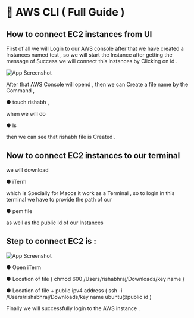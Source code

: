 
# 🔖 AWS CLI ( Full Guide )

## How to connect EC2 instances from UI 


First of all we will Login to our AWS console after that we have created a Instances named test , so we will start the Instance after getting the message of Success we will connect this instances by Clicking on id .


![App Screenshot](https://media.licdn.com/dms/image/D5622AQEwSQrEuI8w2Q/feedshare-shrink_2048_1536/0/1707156416022?e=1709769600&v=beta&t=QTWA-AclBpin54x6Pibn-Huf45LJ_Y6j-molb6BQ1cQ)


After that AWS Console will opend , then we can Create a file name by the Command ,

 ● touch rishabh ,

when we will do 

● ls 

then we can see that rishabh file is Created .

## Now to connect EC2 instances to our terminal 
we will download 

● iTerm  

which is Specially for Macos it work as a Terminal ,
so to login in this terminal we have to provide the path of our 

● pem file 

as well as the public Id of our Instances



## Step to connect EC2 is :

![App Screenshot](https://media.licdn.com/dms/image/D5622AQEVx2ZMezj5wA/feedshare-shrink_2048_1536/0/1707156419560?e=1709769600&v=beta&t=tf_4I23nbf7DW76YEFOwDN85-lS-0MaWDChn5nETbSs)



● Open iTerm

● Location of file ( chmod 600 /Users/rishabhraj/Downloads/key name )

● Location of file + public ipv4 address ( ssh -i /Users/rishabhraj/Downloads/key name ubuntu@public id )

Finally we will successfully login to the AWS instance .
